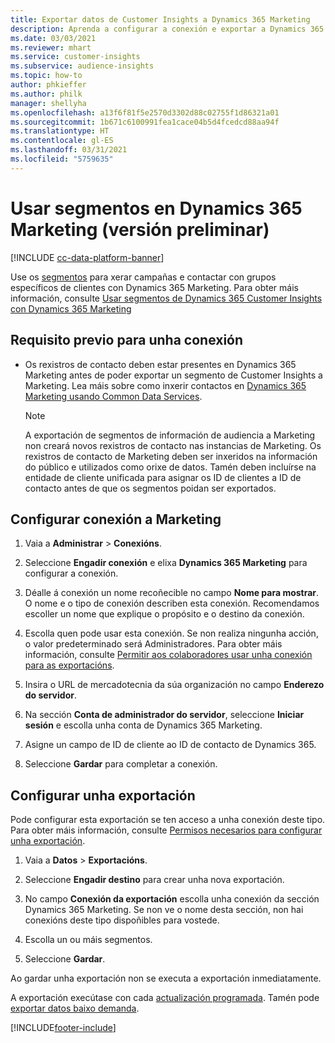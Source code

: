 ```yaml
---
title: Exportar datos de Customer Insights a Dynamics 365 Marketing
description: Aprenda a configurar a conexión e exportar a Dynamics 365 Marketing.
ms.date: 03/03/2021
ms.reviewer: mhart
ms.service: customer-insights
ms.subservice: audience-insights
ms.topic: how-to
author: phkieffer
ms.author: philk
manager: shellyha
ms.openlocfilehash: a13f6f81f5e2570d3302d88c02755f1d86321a01
ms.sourcegitcommit: 1b671c6100991fea1cace04b5d4fcedcd88aa94f
ms.translationtype: HT
ms.contentlocale: gl-ES
ms.lasthandoff: 03/31/2021
ms.locfileid: "5759635"
---
```

# <a name="use-segments-in-dynamics-365-marketing-preview"></a>Usar segmentos en Dynamics 365 Marketing (versión preliminar)

[!INCLUDE [cc-data-platform-banner](../includes/cc-data-platform-banner.md)]

Use os [segmentos](segments.md) para xerar campañas e contactar con grupos específicos de clientes con Dynamics 365 Marketing. Para obter máis información, consulte [Usar segmentos de Dynamics 365 Customer Insights con Dynamics 365 Marketing](/dynamics365/marketing/customer-insights-segments)

## <a name="prerequisite-for-a-connection"></a>Requisito previo para unha conexión

- Os rexistros de contacto deben estar presentes en Dynamics 365 Marketing antes de poder exportar un segmento de Customer Insights a Marketing. Lea máis sobre como inxerir contactos en [Dynamics 365 Marketing usando Common Data Services](connect-power-query.md).

  > [!NOTE]
  > A exportación de segmentos de información de audiencia a Marketing non creará novos rexistros de contacto nas instancias de Marketing. Os rexistros de contacto de Marketing deben ser inxeridos na información do público e utilizados como orixe de datos. Tamén deben incluírse na entidade de cliente unificada para asignar os ID de clientes a ID de contacto antes de que os segmentos poidan ser exportados.

## <a name="set-up-connection-to-marketing"></a>Configurar conexión a Marketing

1. Vaia a **Administrar** > **Conexións**.

1. Seleccione **Engadir conexión** e elixa **Dynamics 365 Marketing** para configurar a conexión.

1. Déalle á conexión un nome recoñecible no campo **Nome para mostrar**. O nome e o tipo de conexión describen esta conexión. Recomendamos escoller un nome que explique o propósito e o destino da conexión.

1. Escolla quen pode usar esta conexión. Se non realiza ningunha acción, o valor predeterminado será Administradores. Para obter máis información, consulte [Permitir aos colaboradores usar unha conexión para as exportacións](connections.md#allow-contributors-to-use-a-connection-for-exports).

1. Insira o URL de mercadotecnia da súa organización no campo **Enderezo do servidor**.

1. Na sección **Conta de administrador do servidor**, seleccione **Iniciar sesión** e escolla unha conta de Dynamics 365 Marketing.

1. Asigne un campo de ID de cliente ao ID de contacto de Dynamics 365.

1. Seleccione **Gardar** para completar a conexión. 

## <a name="configure-an-export"></a>Configurar unha exportación

Pode configurar esta exportación se ten acceso a unha conexión deste tipo. Para obter máis información, consulte [Permisos necesarios para configurar unha exportación](export-destinations.md#set-up-a-new-export).

1. Vaia a **Datos** > **Exportacións**.

1. Seleccione **Engadir destino** para crear unha nova exportación.

1. No campo **Conexión da exportación** escolla unha conexión da sección Dynamics 365 Marketing. Se non ve o nome desta sección, non hai conexións deste tipo dispoñibles para vostede.

1. Escolla un ou máis segmentos.

1. Seleccione **Gardar**.

Ao gardar unha exportación non se executa a exportación inmediatamente.

A exportación execútase con cada [actualización programada](system.md#schedule-tab). Tamén pode [exportar datos baixo demanda](export-destinations.md#run-exports-on-demand). 

[!INCLUDE[footer-include](../includes/footer-banner.md)]
